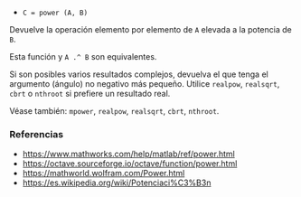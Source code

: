 - `C = power (A, B)`

Devuelve la operación elemento por elemento de `A` elevada a la potencia de
`B`.

Esta función y `A .^ B` son equivalentes.

Si son posibles varios resultados complejos, devuelva el que tenga el argumento
(ángulo) no negativo más pequeño. Utilice `realpow`, `realsqrt`, `cbrt` o
`nthroot` si prefiere un resultado real.

Véase también: `mpower`, `realpow`, `realsqrt`, `cbrt`, `nthroot`.

### Referencias

- https://www.mathworks.com/help/matlab/ref/power.html
- https://octave.sourceforge.io/octave/function/power.html
- https://mathworld.wolfram.com/Power.html
- https://es.wikipedia.org/wiki/Potenciaci%C3%B3n
